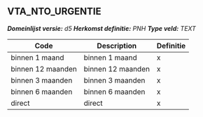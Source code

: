 ﻿## VTA_NTO_URGENTIE

*__Domeinlijst versie:__ d5*
*__Herkomst definitie:__ PNH*
*__Type veld:__ TEXT*

|__Code__ |__Description__ |__Definitie__	|
|	---	|	---	|   ---	| 
| binnen 1 maand | binnen 1 maand | x |
| binnen 12 maanden | binnen 12 maanden | x |
| binnen 3 maanden | binnen 3 maanden | x |
| binnen 6 maanden | binnen 6 maanden | x |
| direct | direct | x |
